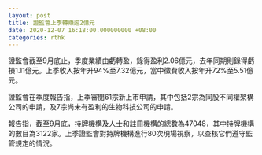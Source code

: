 ```yaml
---
layout: post
title: 證監會上季轉賺逾2億元
date: 2020-12-07 16:18:00.000000000 +08:00
categories: rthk
---
```


證監會截至9月底止，季度業績由虧轉盈，錄得盈利2.06億元，去年同期則錄得虧損1.11億元。上季收入按年升94%至7.32億元，當中徵費收入按年升72%至5.51億元。

證監會在季度報告指，上季審閱61宗新上市申請，其中包括2宗為同股不同權架構公司的申請，及7宗尚未有盈利的生物科技公司的申請。

報告指，截至9月底，持牌機構及人士和註冊機構的總數為47048，其中持牌機構的數目為3122家。上季證監會對持牌機構進行80次現場視察，以查核它們遵守監管規定的情況。
